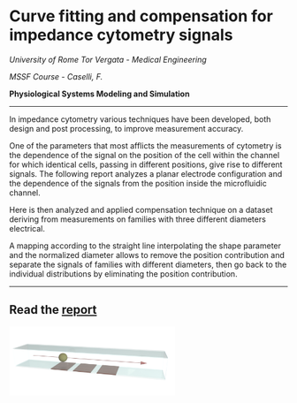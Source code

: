 # Curve fitting and compensation for impedance cytometry signals

_University of Rome Tor Vergata - Medical Engineering_

_MSSF Course -  Caselli, F._

**Physiological Systems Modeling and Simulation**


---

In impedance cytometry various techniques have been developed, both design and post processing, to improve measurement accuracy. 

One of the parameters that most afflicts the measurements of cytometry is the dependence of the signal on the position of the cell within the channel for which identical cells, passing in different positions, give rise to different signals. The following report analyzes a planar electrode configuration and the dependence of the signals from the position inside the microfluidic channel. 

Here is then analyzed and applied compensation technique on a dataset deriving from measurements on families with three different diameters electrical. 

A mapping according to the straight line interpolating the shape parameter and the normalized diameter allows to remove the position contribution and separate the signals of families with different diameters, then go back to the individual distributions by eliminating the position contribution.


---

Read the [report](https://github.com/mastroalex/curve-fitting/blob/main/report/report_curve-fitting.pdf)
---

<img src="https://github.com/mastroalex/curve-fitting/blob/main/report/figures/Untitled.png" alt="Model" style="width:300px;"> 

